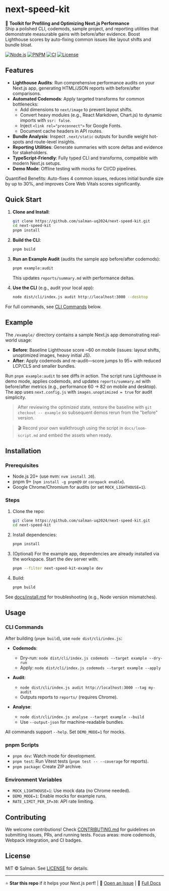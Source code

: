 # next-speed-kit

🚀 **Toolkit for Profiling and Optimizing Next.js Performance**  
Ship a polished CLI, codemods, sample project, and reporting utilities that demonstrate measurable gains with before/after evidence. Boost Lighthouse scores by auto-fixing common issues like layout shifts and bundle bloat.

[![Node.js](https://img.shields.io/badge/node-%3E=20-green)](https://nodejs.org/)
[![PNPM](https://img.shields.io/badge/pnpm-9%2B-blue)](https://pnpm.io/)
[![CI](https://img.shields.io/github/actions/workflow/status/salman-uq2024/next-speed-kit/ci.yml?label=CI)](https://github.com/salman-uq2024/next-speed-kit/actions/workflows/ci.yml)
[![License](https://img.shields.io/badge/license-MIT-blue)](LICENSE)

## Features

- **Lighthouse Audits**: Run comprehensive performance audits on your Next.js app, generating HTML/JSON reports with before/after comparisons.
- **Automated Codemods**: Apply targeted transforms for common bottlenecks:
  - Add dimensions to `next/image` to prevent layout shifts.
  - Convert heavy modules (e.g., React Markdown, Chart.js) to dynamic imports with `ssr: false`.
  - Inject `<link rel="preconnect">` for Google Fonts.
  - Document cache headers in API routes.
- **Bundle Analysis**: Inspect `.next/static` outputs for bundle weight hot-spots and route-level insights.
- **Reporting Utilities**: Generate summaries with score deltas and evidence for stakeholders.
- **TypeScript-Friendly**: Fully typed CLI and transforms, compatible with modern Next.js setups.
- **Demo Mode**: Offline testing with mocks for CI/CD pipelines.

Quantified Benefits: Auto-fixes 4 common issues, reduces initial bundle size by up to 30%, and improves Core Web Vitals scores significantly.

## Quick Start

1. **Clone and Install**:
   ```bash
   git clone https://github.com/salman-uq2024/next-speed-kit.git
   cd next-speed-kit
   pnpm install
   ```

2. **Build the CLI**:
   ```bash
   pnpm build
   ```

3. **Run an Example Audit** (audits the sample app before/after codemods):
   ```bash
   pnpm example:audit
   ```
   This updates `reports/summary.md` with performance deltas.

4. **Use the CLI** (e.g., audit your local app):
   ```bash
   node dist/cli/index.js audit http://localhost:3000 --desktop
   ```

For full commands, see [CLI Commands](#cli-commands) below.

## Example

The `/example/` directory contains a sample Next.js app demonstrating real-world usage:

- **Before**: Baseline Lighthouse score ~60 on mobile (issues: layout shifts, unoptimized images, heavy initial JS).
- **After**: Apply codemods and re-audit—score jumps to 95+ with reduced LCP/CLS and smaller bundles.

Run `pnpm example:audit` to see diffs in action. The script runs Lighthouse in demo mode, applies codemods, and updates `reports/summary.md` with before/after metrics (e.g., performance 60 → 82 on mobile and desktop). The app uses `next.config.js` with `images.unoptimized = true` for audit simplicity.

> After reviewing the optimized state, restore the baseline with `git checkout -- example` so subsequent demos rerun from the "before" version.
  
> 🎬 Record your own walkthrough using the script in `docs/loom-script.md` and embed the assets when ready.

## Installation

### Prerequisites
- Node.js 20+ (use nvm: `nvm install 20`).
- pnpm 9+ (`npm install -g pnpm@9` or `corepack enable`).
- Google Chrome/Chromium for audits (or set `MOCK_LIGHTHOUSE=1`).

### Steps
1. Clone the repo:
   ```bash
   git clone https://github.com/salman-uq2024/next-speed-kit.git
   cd next-speed-kit
   ```

2. Install dependencies:
   ```bash
   pnpm install
   ```

3. (Optional) For the example app, dependencies are already installed via the workspace. Start the dev server with:
   ```bash
   pnpm --filter next-speed-kit-example dev
   ```

4. Build:
   ```bash
   pnpm build
   ```

See [docs/install.md](docs/install.md) for troubleshooting (e.g., Node version mismatches).

## Usage

### CLI Commands

After building (`pnpm build`), use `node dist/cli/index.js`:

- **Codemods**:
  - Dry-run: `node dist/cli/index.js codemods --target example --dry-run`
  - Apply: `node dist/cli/index.js codemods --target example --apply`

- **Audit**:
  - `node dist/cli/index.js audit http://localhost:3000 --tag my-audit`
  - Outputs reports to `reports/` (requires Chrome).

- **Analyse**:
  - `node dist/cli/index.js analyse --target example --build`
  - Use `--output-json` for machine-readable bundles.

All commands support `--help`. Set `DEMO_MODE=1` for mocks.

### pnpm Scripts
- `pnpm dev`: Watch mode for development.
- `pnpm test`: Run Vitest tests (`pnpm test -- --coverage` for reports).
- `pnpm package`: Create ZIP archive.

### Environment Variables
- `MOCK_LIGHTHOUSE=1`: Use mock data (no Chrome needed).
- `DEMO_MODE=1`: Enable mocks for example runs.
- `RATE_LIMIT_PER_IP=30`: API rate limiting.

## Contributing

We welcome contributions! Check [CONTRIBUTING.md](CONTRIBUTING.md) for guidelines on submitting issues, PRs, and running tests. Focus areas: more codemods, Webpack integration, and CI badges.

## License

MIT © Salman. See [LICENSE](LICENSE) for details.

---

⭐ **Star this repo** if it helps your Next.js perf! | 🐛 [Open an Issue](https://github.com/salman-uq2024/next-speed-kit/issues) | 📖 [Full Docs](docs/)
